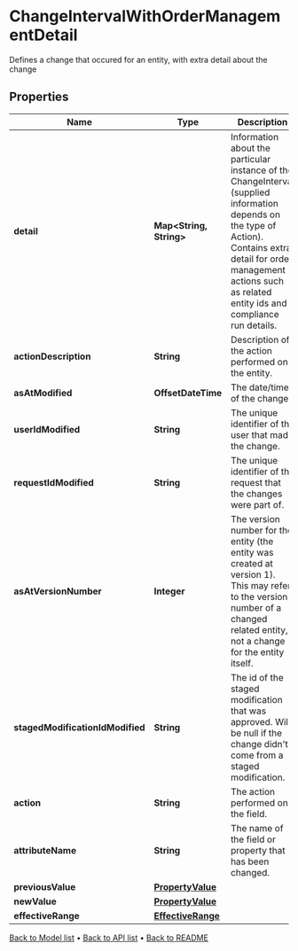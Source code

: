 

# ChangeIntervalWithOrderManagementDetail

Defines a change that occured for an entity, with extra detail about the change

## Properties

| Name | Type | Description | Notes |
|------------ | ------------- | ------------- | -------------|
|**detail** | **Map&lt;String, String&gt;** | Information about the particular instance of the ChangeInterval (supplied information depends on the type of Action). Contains extra detail for order management actions such as related entity ids and compliance run details. |  [optional] |
|**actionDescription** | **String** | Description of the action performed on the entity. |  [optional] |
|**asAtModified** | **OffsetDateTime** | The date/time of the change. |  [optional] |
|**userIdModified** | **String** | The unique identifier of the user that made the change. |  [optional] |
|**requestIdModified** | **String** | The unique identifier of the request that the changes were part of. |  [optional] |
|**asAtVersionNumber** | **Integer** | The version number for the entity (the entity was created at version 1). This may refer to the version number of a changed related entity, not a change for the entity itself. |  [optional] |
|**stagedModificationIdModified** | **String** | The id of the staged modification that was approved. Will be null if the change didn&#39;t come from a staged modification. |  [optional] |
|**action** | **String** | The action performed on the field. |  [optional] |
|**attributeName** | **String** | The name of the field or property that has been changed. |  [optional] |
|**previousValue** | [**PropertyValue**](PropertyValue.md) |  |  [optional] |
|**newValue** | [**PropertyValue**](PropertyValue.md) |  |  [optional] |
|**effectiveRange** | [**EffectiveRange**](EffectiveRange.md) |  |  [optional] |



[Back to Model list](../README.md#documentation-for-models) &#8226; [Back to API list](../README.md#documentation-for-api-endpoints) &#8226; [Back to README](../README.md)


